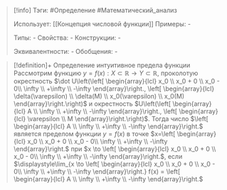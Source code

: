 > [!info]
> Тэги: #Определение #Математический_анализ   
> 
> Использует: [[Концепция числовой функции]]
> Примеры: *-*
> 
> Типы: *-*
> Свойства: *-*
> Конструкции: *-*
> 
> Эквивалентности: *-*
> Обобщения: *-*

> [!definition]+ Определение интуитивное предела функции
> Рассмотрим функцию $y=f(x):X \subset \mathbb{R}\rightarrow Y \subset \mathbb{R}$, проколотую окрестность $\dot U\left(\left[ \begin{array}{lcl} x_0 \\ x_0 + 0 \\ x_0 - 0\\ \infty \\ +\infty \\ -\infty \end{array}\right., \left[ \begin{array}{lcl} \delta(\varepsilon) \\ \delta(M) \\ x_0(\varepsilon) \\ x_0(M) \end{array}\right.\right)$ и окрестность $U\left(\left[ \begin{array}{lcl} A \\ \infty \\ +\infty \\ -\infty \end{array}\right., \left[ \begin{array}{lcl} \varepsilon \\ M \end{array}\right.\right)$. Тогда число $\left[ \begin{array}{lcl} A \\ \infty \\ +\infty \\ -\infty \end{array}\right.$ является пределом функции $y = f(x)$ в точке $x=\left[ \begin{array}{lcl} x_0 \\ x_0 + 0 \\ x_0 - 0\\ \infty \\ +\infty \\ -\infty \end{array}\right.$ при $x \to \left[ \begin{array}{lcl} x_0 \\ x_0 + 0 \\ x_0 - 0\\ \infty \\ +\infty \\ -\infty \end{array}\right.$, если $\displaystyle\lim_{x \to \left[ \begin{array}{lcl} x_0 \\ x_0 + 0 \\ x_0 - 0\\ \infty \\ +\infty \\ -\infty \end{array}\right.} f(x) = \left[ \begin{array}{lcl} A \\ \infty \\ +\infty \\ -\infty \end{array}\right.$